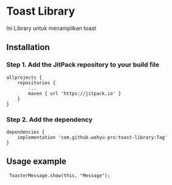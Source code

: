# Toast Library

Ini Library untuk menampilkan toast

## Installation

### Step 1. Add the JitPack repository to your build file

```
allprojects {
	repositories {
		...
		maven { url 'https://jitpack.io' }
	}
}
```
  
### Step 2. Add the dependency

```
dependencies {
	implementation 'com.github.wahyu-pro:toast-library:Tag'
}
```
  
## Usage example

``` ToasterMessage.show(this, "Message");```
